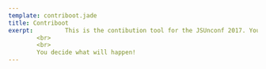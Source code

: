 ```yaml
---
template: contriboot.jade
title: Contriboot
exerpt:         This is the contibution tool for the JSUnconf 2017. You can add, find and vote contributions and interests here. At the conference, everybody can propose a talk. Everybody votes for the talks they want to see. The most voted talks will be held. <b>Note:</b> this is just an indicator for what topics will be held at the conference, <b>this is not the final voting!</b> That will happen at the conference.
        <br>
        <br>
        You decide what will happen!
---
```

